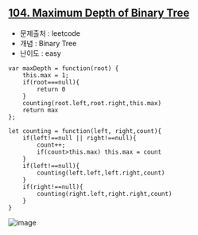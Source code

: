 ## [104. Maximum Depth of Binary Tree](https://leetcode.com/problems/maximum-depth-of-binary-tree/description/?envType=problem-list-v2&envId=binary-tree)

- 문제출처 : leetcode
- 개념 : Binary Tree
- 난이도 : easy


```
var maxDepth = function(root) {
    this.max = 1;
    if(root===null){
        return 0
    }
    counting(root.left,root.right,this.max)
    return max
};

let counting = function(left, right,count){
    if(left!==null || right!==null){
        count++;
        if(count>this.max) this.max = count
    }
    if(left!==null){
        counting(left.left,left.right,count)
    }
    if(right!==null){
        counting(right.left,right.right,count)
    }
}
```

![image](https://github.com/user-attachments/assets/31d09ff1-21d7-4c08-a39b-64418f6ed13d)
